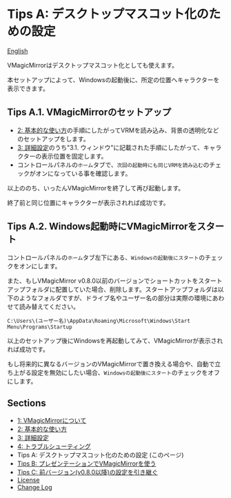 
# Tips A: デスクトップマスコット化のための設定

[English](./en_tips_desktop_mascot.html)

VMagicMirrorはデスクトップマスコット化としても使えます。

本セットアップによって、Windowsの起動後に、所定の位置へキャラクターを表示できます。

## Tips A.1. VMagicMirrorのセットアップ

* [2: 基本的な使い方](./get_started.html)の手順にしたがってVRMを読み込み、背景の透明化などのセットアップをします。
* [3: 詳細設定](./about_settings.html)のうち"3.1. ウィンドウ"に記載された手順にしたがって、キャラクターの表示位置を固定します。
* コントロールパネルの`ホーム`タブで、`次回の起動時にも同じVRMを読み込む`のチェックがオンになっている事を確認します。

以上ののち、いったんVMagicMirrorを終了して再び起動します。

終了前と同じ位置にキャラクターが表示されれば成功です。


## Tips A.2. Windows起動時にVMagicMirrorをスタート

コントロールパネルの`ホーム`タブ左下にある、`Windowsの起動後にスタート`のチェックをオンにします。

また、もしVMagicMirror v0.8.0以前のバージョンでショートカットをスタートアップフォルダに配置していた場合、削除します。スタートアップフォルダは以下のようなフォルダですが、ドライブ名やユーザー名の部分は実際の環境にあわせて読み替えてください。

`C:\Users\(ユーザー名)\AppData\Roaming\Microsoft\Windows\Start Menu\Programs\Startup`

以上のセットアップ後にWindowsを再起動してみて、VMagicMirrorが表示されれば成功です。

もし将来的に異なるバージョンのVMagicMirrorで置き換える場合や、自動で立ち上がる設定を無効にしたい場合、`Windowsの起動後にスタート`のチェックをオフにします。


## Sections

* [1: VMagicMirrorについて](./index.html)
* [2: 基本的な使い方](./get_started.html)
* [3: 詳細設定](./about_settings.html)
* [4: トラブルシューティング](./troubleshooting.html)
* Tips A: デスクトップマスコット化のための設定 (このページ)
* [Tips B: プレゼンテーションでVMagicMirrorを使う](./tips_presentation.html)
* [Tips C: 前バージョン(v0.8.0以降)の設定を引き継ぐ](./tips_load_prev_setting.html)
* [License](./about_license.html)
* [Change Log](./changelog.html)
